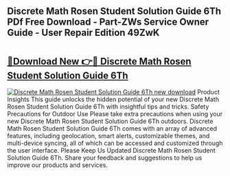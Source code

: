 ## Discrete Math Rosen Student Solution Guide 6Th PDf Free Download - Part-ZWs Service Owner Guide - User Repair Edition 49ZwK

# <h2><a href="http://bc57959.oget.top/?id=Discrete+Math+Rosen+Student+Solution+Guide+6Th">🔗Download New 👉🔴 Discrete Math Rosen Student Solution Guide 6Th</a></h2>

[![Discrete Math Rosen Student Solution Guide 6Th new download](https://i.imgur.com/5g1atiW.png)](http://bc57959.oget.top/?id=Discrete+Math+Rosen+Student+Solution+Guide+6Th)
Product Insights This guide unlocks the hidden potential of your new Discrete Math Rosen Student Solution Guide 6Th with insightful tips and tricks. Safety Precautions for Outdoor Use Please take extra precautions when using your new Discrete Math Rosen Student Solution Guide 6Th outdoors. Discrete Math Rosen Student Solution Guide 6Th comes with an array of advanced features, including geolocation, smart alerts, customizable themes, and multi-device syncing, all of which can be accessed and customized through the user interface. Please Keep Us Updated Discrete Math Rosen Student Solution Guide 6Th. Share your feedback and suggestions to help us improve our products and services.
